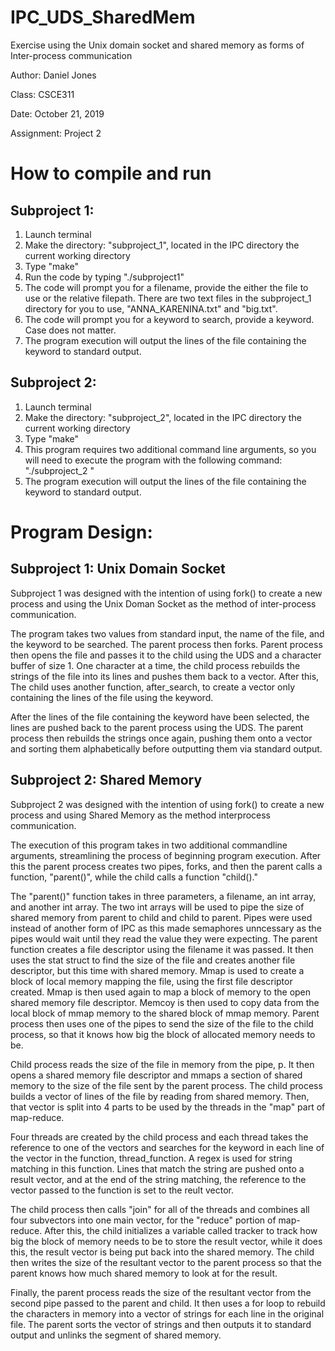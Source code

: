 # IPC_UDS_SharedMem

Exercise using the Unix domain socket and shared memory as forms of Inter-process communication

Author: Daniel Jones

Class: CSCE311

Date: October 21, 2019

Assignment: Project 2

# How to compile and run

## Subproject 1:

1. Launch terminal 
2. Make the directory: "subproject_1", located in the IPC directory the current 
    working directory 
3. Type "make"
4. Run the code by typing "./subproject1"
5. The code will prompt you for a filename, provide the either the file to use
    or the relative filepath. There are two text files in the subproject_1 
    directory for you to use, "ANNA_KARENINA.txt" and "big.txt".
6. The code will prompt you for a keyword to search, provide a keyword. Case 
    does not matter.
7. The program execution will output the lines of the file containing the 
    keyword to standard output.



## Subproject 2:

1. Launch terminal 
2. Make the directory: "subproject_2", located in the IPC directory the current 
    working directory 
3. Type "make"            
4. This program requires two additional command line arguments, so you will 
    need to execute the program with the following command:
    "./subproject_2 <filename> <keyword>"
6. The program execution will output the lines of the file containing the 
    keyword to standard output.   


# Program Design:

## Subproject 1: Unix Domain Socket

Subproject 1 was designed with the intention of using fork() to create a new process and 
using the Unix Doman Socket as the method of inter-process communication. 

The program takes two values from standard input, the name of the file, and the keyword to 
be searched. The parent process then forks. Parent process then opens the file and passes it
to the child using the UDS and a character buffer of size 1. One character at a time, the child 
process rebuilds the strings of the file into its lines and pushes them back to a vector. After this,
The child uses another function, after_search, to create a vector only containing the lines of the 
file using the keyword. 

After the lines of the file containing the keyword have been selected, the lines are pushed back to 
the parent process using the UDS. The parent process then rebuilds the strings once again, pushing them
onto a vector and sorting them alphabetically before outputting them via standard output.

## Subproject 2: Shared Memory 

Subproject 2 was designed with the intention of using fork() to create a new process and using Shared Memory as the method interprocess communication.

The execution of this program takes in two additional commandline arguments, streamlining the process of beginning
program execution. After this the parent process creates two pipes, forks, and then the parent calls a function,
"parent()", while the child calls a function "child()." 

The "parent()" function takes in three parameters, a filename, an int array, and another int array. The two int arrays
will be used to pipe the size of shared memory from parent to child and child to parent. Pipes were used instead of 
another form of IPC as this made semaphores unncessary as the pipes would wait until they read the value they were expecting. 
The parent function creates a file descriptor using the filename it was passed. It then uses the stat struct to find the size
of the file and creates another file descriptor, but this time with shared memory. Mmap is used to create a block of local 
memory mapping the file, using the first file descriptor created. Mmap is then used again to map a block of memory to the 
open shared memory file descriptor. Memcoy is then used to copy data from the local block of mmap memory to the shared block 
of mmap memory. Parent process then uses one of the pipes to send the size of the file to the child process, so that it knows 
how big the block of allocated memory needs to be.

Child process reads the size of the file in memory from the pipe, p. It then opens a shared memory file descriptor and 
mmaps a section of shared memory to the size of the file sent by the parent process. The child process builds a vector 
of lines of the file by reading from shared memory. Then, that vector is split into 4 parts to be used by the threads
in the "map" part of map-reduce. 

Four threads are created by the child process and each thread takes the reference to one of the vectors and searches for the 
keyword in each line of the vector in the function, thread_function. A regex is used for string matching in this function. 
Lines that match the string are pushed onto a result vector, and at the end of the string matching, the reference to the 
vector passed to the function is set to the reult vector.

The child process then calls "join" for all of the threads and combines all four subvectors into one main vector,
for the "reduce" portion of map-reduce. After this, the child initializes a variable called tracker to track how big the 
block of memory needs to be to store the result vector, while it does this, the result vector is being put back into the 
shared memory. The child then writes the size of the resultant vector to the parent process so that the parent knows 
how much shared memory to look at for the result.

Finally, the parent process reads the size of the resultant vector from the second pipe passed to the parent and child.
It then uses a for loop to rebuild the characters in memory into a vector of strings for each line in the original file.
The parent sorts the vector of strings and then outputs it to standard output and unlinks the segment of shared memory.



